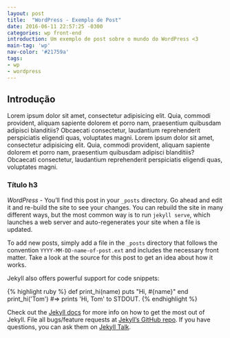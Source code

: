 ```yaml
---
layout: post
title:  "WordPress - Exemplo de Post"
date: 2016-06-11 22:57:25 -0300
categories: wp front-end
introduction: Um exemplo de post sobre o mundo do WordPress <3
main-tag: 'wp'
nav-color: '#21759a'
tags:
- wp
- wordpress
---
```


## Introdução

Lorem ipsum dolor sit amet, consectetur adipisicing elit. Quia, commodi provident, aliquam sapiente dolorem et porro nam, praesentium quibusdam adipisci blanditiis? Obcaecati consectetur, laudantium reprehenderit perspiciatis eligendi quas, voluptates magni.
Lorem ipsum dolor sit amet, consectetur adipisicing elit. Quia, commodi provident, aliquam sapiente dolorem et porro nam, praesentium quibusdam adipisci blanditiis? Obcaecati consectetur, laudantium reprehenderit perspiciatis eligendi quas, voluptates magni.


### Título h3


*WordPress* - You’ll find this post in your `_posts` directory. Go ahead and edit it and re-build the site to see your changes. You can rebuild the site in many different ways, but the most common way is to run `jekyll serve`, which launches a web server and auto-regenerates your site when a file is updated.

To add new posts, simply add a file in the `_posts` directory that follows the convention `YYYY-MM-DD-name-of-post.ext` and includes the necessary front matter. Take a look at the source for this post to get an idea about how it works.

Jekyll also offers powerful support for code snippets:

{% highlight ruby %}
def print_hi(name)
  puts "Hi, #{name}"
end
print_hi('Tom')
#=> prints 'Hi, Tom' to STDOUT.
{% endhighlight %}

Check out the [Jekyll docs][jekyll-docs] for more info on how to get the most out of Jekyll. File all bugs/feature requests at [Jekyll’s GitHub repo][jekyll-gh]. If you have questions, you can ask them on [Jekyll Talk][jekyll-talk].

[jekyll-docs]: http://jekyllrb.com/docs/home
[jekyll-gh]:   https://github.com/jekyll/jekyll
[jekyll-talk]: https://talk.jekyllrb.com/
